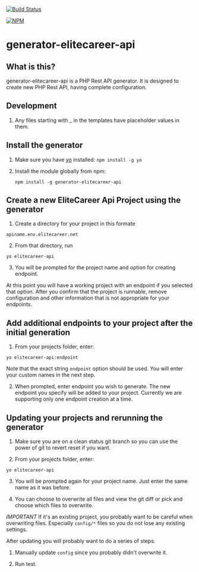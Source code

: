[![Build Status](https://travis-ci.org/mkhan004/generator-elitecareer-api.svg?branch=master)](https://travis-ci.org/mkhan004/generator-elitecareer-api)

[![NPM](https://nodei.co/npm/generator-elitecareer-api.png)](https://nodei.co/npm/generator-elitecareer-api/)
# generator-elitecareer-api
## What is this?
generator-elitecareer-api is a PHP Rest API generator. It is designed to create new PHP Rest API, having complete configuration.

## Development

1. Any files starting with _ in the templates have placeholder values in them.

## Install the generator

1. Make sure you have [yo](https://github.com/yeoman/yo) installed:
     `npm install -g yo`

2. Install the module globally from npm:

   ```
   npm install -g generator-elitecareer-api
   ```

## Create a new EliteCareer Api Project using the generator

1. Create a directory for your project in this formate
  ```
  apiname.env.elitecareer.net
  ```

2. From that directory, run
  ```
  yo elitecareer-api
  ```

3. You will be prompted for the project name and option for creating endpoint.

At this point you will have a working project with an endpoint if you selected that option. After you confirm that the project is runnable, remove configuration and other information that is not appropriate for your endpoints.


## Add additional endpoints to your project after the initial generation

1. From your projects folder, enter:
  ```
  yo elitecareer-api:endpoint
  ```
  Note that the exact string `endpoint` option should be used. You will enter your custom names in the next step.

2. When prompted, enter endpoint you wish to generate. The new endpoint you specify will be added to your project. Currently we are supporting only one endpoint creation at a time.

## Updating your projects and rerunning the generator

1. Make sure you are on a clean status git branch so you can use the power of
git to revert reset if you want.

2. From your projects folder, enter:
  ```
  yo elitecareer-api
  ```
3. You will be prompted again for your project name. Just enter the same name as it was before.

4. You can choose to overwrite all files and view the git diff or pick and choose
which files to overwrite.

*IMPORTANT*
If it's an existing project, you probably want to be careful when overwriting files. Especially `config/*` files
so you do not lose any existing settings.

After updating you will probably want to do a series of steps.

1. Manually update `config` since you probably didn't overwrite it.

2. Run test.
